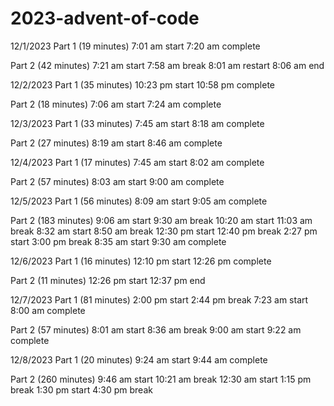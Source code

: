 # 2023-advent-of-code

12/1/2023
Part 1 (19 minutes)
7:01 am start
7:20 am complete

Part 2 (42 minutes)
7:21 am start
7:58 am break
8:01 am restart
8:06 am end

12/2/2023 
Part 1 (35 minutes)
10:23 pm start
10:58 pm complete

Part 2 (18 minutes)
7:06 am start
7:24 am complete

12/3/2023
Part 1 (33 minutes)
7:45 am start
8:18 am complete

Part 2 (27 minutes)
8:19 am start
8:46 am complete

12/4/2023
Part 1 (17 minutes)
7:45 am start
8:02 am complete

Part 2 (57 minutes)
8:03 am start
9:00 am complete

12/5/2023
Part 1 (56 minutes)
8:09 am start
9:05 am complete

Part 2 (183 minutes)
9:06 am start
9:30 am break
10:20 am start
11:03 am break
8:32 am start
8:50 am break
12:30 pm start
12:40 pm break
2:27 pm start
3:00 pm break
8:35 am start
9:30 am complete

12/6/2023
Part 1 (16 minutes)
12:10 pm start
12:26 pm complete

Part 2 (11 minutes)
12:26 pm start
12:37 pm end

12/7/2023
Part 1 (81 minutes)
2:00 pm start
2:44 pm break
7:23 am start
8:00 am complete

Part 2 (57 minutes)
8:01 am start
8:36 am break
9:00 am start
9:22 am complete

12/8/2023
Part 1 (20 minutes)
9:24 am start
9:44 am complete

Part 2 (260 minutes)
9:46 am start
10:21 am break
12:30 am start
1:15 pm break
1:30 pm start
4:30 pm break